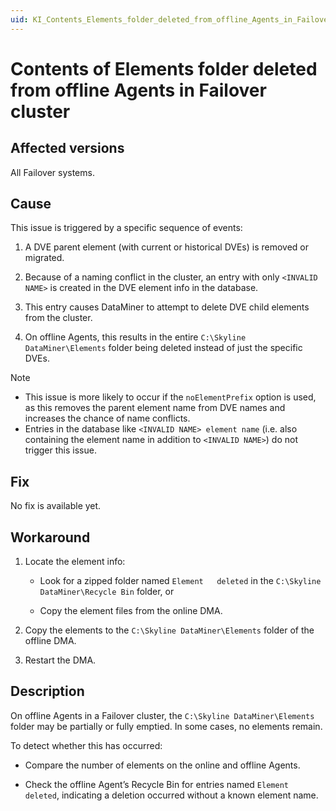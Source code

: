 ```yaml
---
uid: KI_Contents_Elements_folder_deleted_from_offline_Agents_in_Failover_cluster
---
```


# Contents of Elements folder deleted from offline Agents in Failover cluster

## Affected versions

All Failover systems.

## Cause

This issue is triggered by a specific sequence of events:

1. A DVE parent element (with current or historical DVEs) is removed or migrated.

1. Because of a naming conflict in the cluster, an entry with only `<INVALID NAME>` is created in the DVE element info in the database.

1. This entry causes DataMiner to attempt to delete DVE child elements from the cluster.

1. On offline Agents, this results in the entire `C:\Skyline DataMiner\Elements` folder being deleted instead of just the specific DVEs.

> [!NOTE]
>
> - This issue is more likely to occur if the `noElementPrefix` option is used, as this removes the parent element name from DVE names and increases the chance of name conflicts.
> - Entries in the database like `<INVALID NAME> element name` (i.e. also containing the element name in addition to `<INVALID NAME>`) do not trigger this issue.

## Fix

No fix is available yet.

## Workaround

1. Locate the element info:

   - Look for a zipped folder named `Element   deleted` in the `C:\Skyline DataMiner\Recycle Bin` folder, or

   - Copy the element files from the online DMA.

1. Copy the elements to the `C:\Skyline DataMiner\Elements` folder of the offline DMA.

1. Restart the DMA.

## Description

On offline Agents in a Failover cluster, the `C:\Skyline DataMiner\Elements` folder may be partially or fully emptied. In some cases, no elements remain.

To detect whether this has occurred:

- Compare the number of elements on the online and offline Agents.

- Check the offline Agent’s Recycle Bin for entries named `Element   deleted`, indicating a deletion occurred without a known element name.
